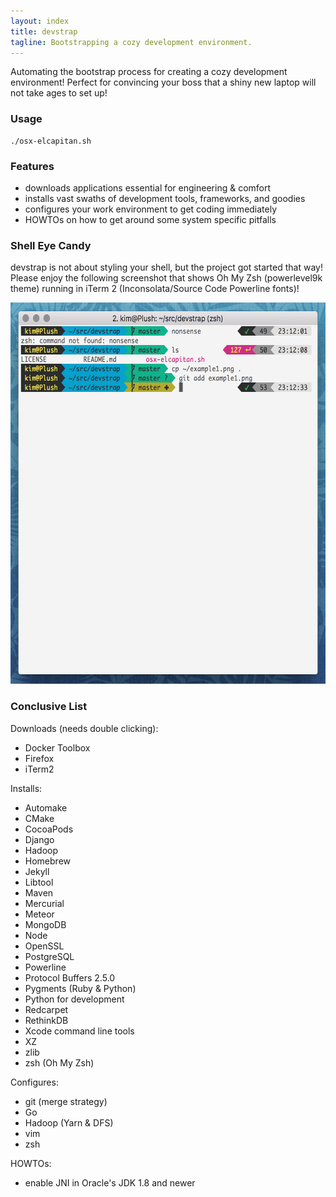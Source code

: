 ```yaml
---
layout: index
title: devstrap
tagline: Bootstrapping a cozy development environment.
---
```

Automating the bootstrap process for creating a cozy development environment! Perfect for convincing your boss that a shiny new laptop will not take ages to set up!

### Usage

    ./osx-elcapitan.sh

### Features

* downloads applications essential for engineering & comfort
* installs vast swaths of development tools, frameworks, and goodies
* configures your work environment to get coding immediately
* HOWTOs on how to get around some system specific pitfalls

### Shell Eye Candy

devstrap is not about styling your shell, but the project got started that way! Please enjoy the following screenshot that shows Oh My Zsh (powerlevel9k theme) running in iTerm 2 (Inconsolata/Source Code Powerline fonts)!

<p style="text-align: center">
<img src="https://raw.githubusercontent.com/indiedotkim/devstrap/master/example1.png" width="600" height="610" />
</p>

### Conclusive List

Downloads (needs double clicking):

* Docker Toolbox
* Firefox
* iTerm2

Installs:

* Automake
* CMake
* CocoaPods
* Django
* Hadoop
* Homebrew
* Jekyll
* Libtool
* Maven
* Mercurial
* Meteor
* MongoDB
* Node
* OpenSSL
* PostgreSQL
* Powerline
* Protocol Buffers 2.5.0
* Pygments (Ruby & Python)
* Python for development
* Redcarpet
* RethinkDB
* Xcode command line tools
* XZ
* zlib
* zsh (Oh My Zsh)

Configures:

* git (merge strategy)
* Go
* Hadoop (Yarn & DFS)
* vim
* zsh

HOWTOs:

* enable JNI in Oracle's JDK 1.8 and newer

